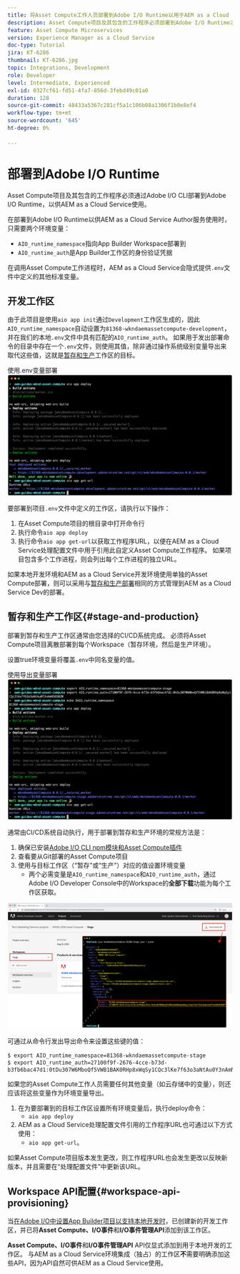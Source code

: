```yaml
---
title: 将Asset Compute工作人员部署到Adobe I/O Runtime以用于AEM as a Cloud Service
description: Asset Compute项目及其包含的工作程序必须部署到Adobe I/O Runtime才可供AEM as a Cloud Service使用。
feature: Asset Compute Microservices
version: Experience Manager as a Cloud Service
doc-type: Tutorial
jira: KT-6286
thumbnail: KT-6286.jpg
topic: Integrations, Development
role: Developer
level: Intermediate, Experienced
exl-id: 0327cf61-fd51-4fa7-856d-3febd49c01a0
duration: 128
source-git-commit: 48433a5367c281cf5a1c106b08a1306f1b0e8ef4
workflow-type: tm+mt
source-wordcount: '645'
ht-degree: 0%

---
```


# 部署到Adobe I/O Runtime

Asset Compute项目及其包含的工作程序必须通过Adobe I/O CLI部署到Adobe I/O Runtime，以供AEM as a Cloud Service使用。

在部署到Adobe I/O Runtime以供AEM as a Cloud Service Author服务使用时，只需要两个环境变量：

+ `AIO_runtime_namespace`指向App Builder Workspace部署到
+ `AIO_runtime_auth`是App Builder工作区的身份验证凭据

在调用Asset Compute工作进程时，AEM as a Cloud Service会隐式提供`.env`文件中定义的其他标准变量。

## 开发工作区

由于此项目是使用`aio app init`通过`Development`工作区生成的，因此`AIO_runtime_namespace`自动设置为`81368-wkndaemassetcompute-development`，并在我们的本地`.env`文件中具有匹配的`AIO_runtime_auth`。  如果用于发出部署命令的目录中存在一个`.env`文件，则使用其值，除非通过操作系统级别变量导出来取代这些值，这就是[暂存和生产](#stage-and-production)工作区的目标。

使用.env变量部署![aio应用程序](./assets/runtime/development__aio.png)

要部署到项目`.env`文件中定义的工作区，请执行以下操作：

1. 在Asset Compute项目的根目录中打开命令行
1. 执行命令`aio app deploy`
1. 执行命令`aio app get-url`以获取工作程序URL，以便在AEM as a Cloud Service处理配置文件中用于引用此自定义Asset Compute工作程序。 如果项目包含多个工作进程，则会列出每个工作进程的独立URL。

如果本地开发环境和AEM as a Cloud Service开发环境使用单独的Asset Compute部署，则可以采用与[暂存和生产部署](#stage-and-production)相同的方式管理到AEM as a Cloud Service Dev的部署。

## 暂存和生产工作区{#stage-and-production}

部署到暂存和生产工作区通常由您选择的CI/CD系统完成。 必须将Asset Compute项目离散部署到每个Workspace（暂存环境，然后是生产环境）。

设置true环境变量将覆盖`.env`中同名变量的值。

使用导出变量部署![aio应用程序](./assets/runtime/stage__export-and-aio.png)

通常由CI/CD系统自动执行，用于部署到暂存和生产环境的常规方法是：

1. 确保已安装[Adobe I/O CLI npm模块和Asset Compute插件](../set-up/development-environment.md#aio)
1. 查看要从Git部署的Asset Compute项目
1. 使用与目标工作区（“暂存”或“生产”）对应的值设置环境变量
   + 两个必需变量是`AIO_runtime_namespace`和`AIO_runtime_auth`，通过Adobe I/O Developer Console中的Workspace的&#x200B;__全部下载__&#x200B;功能为每个工作区获取。

![Adobe Developer Console - AIO运行时命名空间和身份验证](./assets/runtime/stage-auth-namespace.png)

可通过从命令行发出导出命令来设置这些键的值：

```
$ export AIO_runtime_namespace=81368-wkndaemassetcompute-stage
$ export AIO_runtime_auth=27100f9f-2676-4cce-b73d-b3fb6bac47d1:0tDu307W6MboQf5VWB1BAK0RHp8xWqSy1CQc3lKe7f63o3aNtAu0Y3nAmN56502W
```

如果您的Asset Compute工作人员需要任何其他变量（如云存储中的变量），则还应该将这些变量作为环境变量导出。

1. 在为要部署到的目标工作区设置所有环境变量后，执行deploy命令：
   + `aio app deploy`
1. AEM as a Cloud Service处理配置文件引用的工作程序URL也可通过以下方式使用：
   + `aio app get-url`。

如果Asset Compute项目版本发生更改，则工作程序URL也会发生更改以反映新版本，并且需要在“处理配置文件”中更新该URL。

## Workspace API配置{#workspace-api-provisioning}

当[在Adobe I/O中设置App Builder项目以支持本地开发时](../set-up/app-builder.md)，已创建新的开发工作区，并已将&#x200B;__Asset Compute、I/O事件__&#x200B;和&#x200B;__I/O事件管理API__&#x200B;添加到该工作区。

__Asset Compute、I/O事件__&#x200B;和&#x200B;__I/O事件管理API__ API仅显式添加到用于本地开发的工作区。 与AEM as a Cloud Service环境集成（独占）的工作区&#x200B;__不__&#x200B;需要明确添加这些API，因为API自然可供AEM as a Cloud Service使用。
